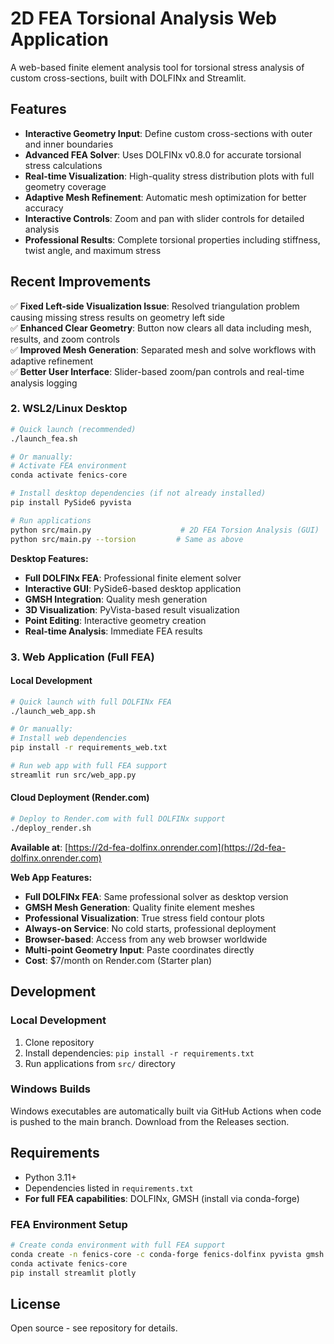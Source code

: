 # 2D FEA Torsional Analysis Web Application

A web-based finite element analysis tool for torsional stress analysis of custom cross-sections, built with DOLFINx and Streamlit.

## Features

- **Interactive Geometry Input**: Define custom cross-sections with outer and inner boundaries
- **Advanced FEA Solver**: Uses DOLFINx v0.8.0 for accurate torsional stress calculations
- **Real-time Visualization**: High-quality stress distribution plots with full geometry coverage
- **Adaptive Mesh Refinement**: Automatic mesh optimization for better accuracy
- **Interactive Controls**: Zoom and pan with slider controls for detailed analysis
- **Professional Results**: Complete torsional properties including stiffness, twist angle, and maximum stress

## Recent Improvements

✅ **Fixed Left-side Visualization Issue**: Resolved triangulation problem causing missing stress results on geometry left side  
✅ **Enhanced Clear Geometry**: Button now clears all data including mesh, results, and zoom controls  
✅ **Improved Mesh Generation**: Separated mesh and solve workflows with adaptive refinement  
✅ **Better User Interface**: Slider-based zoom/pan controls and real-time analysis logging

### 2. WSL2/Linux Desktop
```bash
# Quick launch (recommended)
./launch_fea.sh

# Or manually:
# Activate FEA environment
conda activate fenics-core

# Install desktop dependencies (if not already installed)
pip install PySide6 pyvista

# Run applications
python src/main.py                    # 2D FEA Torsion Analysis (GUI)
python src/main.py --torsion         # Same as above
```

**Desktop Features:**
- **Full DOLFINx FEA**: Professional finite element solver
- **Interactive GUI**: PySide6-based desktop application
- **GMSH Integration**: Quality mesh generation
- **3D Visualization**: PyVista-based result visualization
- **Point Editing**: Interactive geometry creation
- **Real-time Analysis**: Immediate FEA results

### 3. Web Application (Full FEA)

#### Local Development
```bash
# Quick launch with full DOLFINx FEA
./launch_web_app.sh

# Or manually:
# Install web dependencies
pip install -r requirements_web.txt

# Run web app with full FEA support
streamlit run src/web_app.py
```

#### Cloud Deployment (Render.com)
```bash
# Deploy to Render.com with full DOLFINx support
./deploy_render.sh
```

**Available at**: [https://2d-fea-dolfinx.onrender.com](https://2d-fea-dolfinx.onrender.com)

**Web App Features:**
- **Full DOLFINx FEA**: Same professional solver as desktop version
- **GMSH Mesh Generation**: Quality finite element meshes
- **Professional Visualization**: True stress field contour plots
- **Always-on Service**: No cold starts, professional deployment
- **Browser-based**: Access from any web browser worldwide
- **Multi-point Geometry Input**: Paste coordinates directly
- **Cost**: $7/month on Render.com (Starter plan)

## Development

### Local Development
1. Clone repository
2. Install dependencies: `pip install -r requirements.txt`
3. Run applications from `src/` directory

### Windows Builds
Windows executables are automatically built via GitHub Actions when code is pushed to the main branch. Download from the Releases section.

## Requirements

- Python 3.11+
- Dependencies listed in `requirements.txt`
- **For full FEA capabilities**: DOLFINx, GMSH (install via conda-forge)

### FEA Environment Setup
```bash
# Create conda environment with full FEA support
conda create -n fenics-core -c conda-forge fenics-dolfinx pyvista gmsh h5py meshio
conda activate fenics-core
pip install streamlit plotly
```

## License

Open source - see repository for details.

